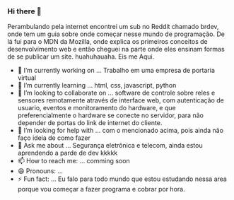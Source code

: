 ### Hi there 👋
Perambulando pela internet encontrei um sub no Reddit chamado brdev, onde tem um guia sobre onde começar nesse mundo de programação.
De lá fui para o MDN da Mozilla, onde explica os primeiros conceitos de desenvolvimento web e então cheguei na parte onde eles ensinam formas de se publicar um site.
huahuhauaha. Eis me Aqui.
<!--
**ihaveauser/ihaveauser** is a ✨ _special_ ✨ repository because its `README.md` (this file) appears on your GitHub profile.

Here are some ideas to get you started:
-->

- 🔭 I’m currently working on ... Trabalho em uma empresa de portaria virtual
- 🌱 I’m currently learning ... html, css, javascript, python
- 👯 I’m looking to collaborate on ... software de controle sobre reles e sensores remotamente através de interface web, com autenticação de usuario, eventos e monitoramento do hardware, e que preferencialmente o hardware se conecte no servidor, para não depender de portas do link de internet do cliente.
- 🤔 I’m looking for help with ... com o mencionado acima, pois ainda não faço ideia de como fazer
- 💬 Ask me about ... Segurança eletrônica e telecom, ainda estou aprendendo a parde de dev kkkkk
- 📫 How to reach me: ... comming soon
- 😄 Pronouns: ...
- ⚡ Fun fact: ... Eu falo para todo mundo que estou estudando nessa area porque vou começar a fazer programa e cobrar por hora. 

